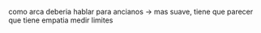 como arca deberia hablar
para ancianos -> mas suave, tiene que parecer que tiene empatia
medir limites


